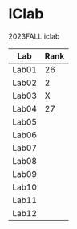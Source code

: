 # IClab
2023FALL iclab 

|Lab |Rank|
|-----|------|
|Lab01|  26  |
|Lab02|  2   |
|Lab03|  X   |# (NO performance)
|Lab04|  27  |
|Lab05|      |
|Lab06|      |
|Lab07|      |
|Lab08|      |
|Lab09|      |
|Lab10|      |
|Lab11|      |
|Lab12|      |
